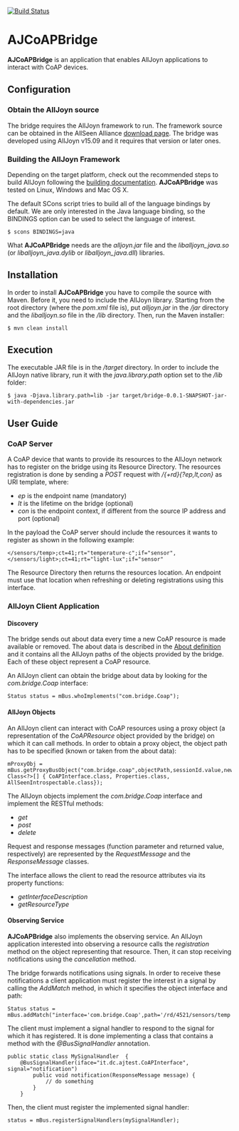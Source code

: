 [![Build Status](https://travis-ci.org/cstdvd/AJCoAPBridge.svg?branch=master)](https://travis-ci.org/cstdvd/AJCoAPBridge)
# AJCoAPBridge
**AJCoAPBridge** is an application that enables AllJoyn applications to interact with CoAP devices.

## Configuration
### Obtain the AllJoyn source
The bridge requires the AllJoyn framework to run.
The framework source can be obtained in the AllSeen Alliance [download page](https://allseenalliance.org/framework/download).
The bridge was developed using AllJoyn v15.09 and it requires that version or later ones.

### Building the AllJoyn Framework
Depending on the target platform, check out the recommended steps to build AllJoyn following the [building documentation](https://allseenalliance.org/framework/documentation/develop/building).
**AJCoAPBridge** was tested on Linux, Windows and Mac OS X.

The default SCons script tries to build all of the language bindings by default.
We are only interested in the Java language binding, so the BINDINGS option can be used to select the language of interest.
```
$ scons BINDINGS=java
```

What **AJCoAPBridge** needs are the _alljoyn.jar_ file and the _liballjoyn_java.so_ (or _liballjoyn_java.dylib_ or _liballjoyn_java.dll_) libraries.

## Installation
In order to install **AJCoAPBridge** you have to compile the source with Maven.
Before it, you need to include the AllJoyn library. Starting from the root directory (where the _pom.xml_ file is), put _alljoyn.jar_ in the _/jar_ directory and the _liballjoyn.so_ file in the _/lib_ directory.
Then, run the Maven installer:
```
$ mvn clean install
```

## Execution
The executable JAR file is in the _/target_ directory. In order to include the AllJoyn native library, run it with the _java.library.path_ option set to the _/lib_ folder:
```
$ java -Djava.library.path=lib -jar target/bridge-0.0.1-SNAPSHOT-jar-with-dependencies.jar
```

## User Guide
### CoAP Server
A CoAP device that wants to provide its resources to the AllJoyn network has to register on the bridge using its Resource Directory.
The resources registration is done by sending a *POST* request with */{+rd}{?ep,lt,con}* as URI template, where:
- *ep* is the endpoint name (mandatory)
- *lt* is the lifetime on the bridge (optional)
- *con* is the endpoint context, if different from the source IP address and port (optional)

In the payload the CoAP server should include the resources it wants to register as shown in the following example:
```
</sensors/temp>;ct=41;rt="temperature-c";if="sensor",
</sensors/light>;ct=41;rt="light-lux";if="sensor"
```
The Resource Directory then returns the resources location.
An endpoint must use that location when refreshing or deleting registrations using this interface.

### AllJoyn Client Application
#### Discovery
The bridge sends out about data every time a new CoAP resource is made available or removed. The about data is described in the [About definition](https://allseenalliance.org/framework/documentation/learn/core/about-announcement/interface)
and it contains all the AllJoyn paths of the objects provided by the bridge. Each of these object represent a CoAP resource.

An AllJoyn client can obtain the bridge about data by looking for the _com.bridge.Coap_ interface:
```
Status status = mBus.whoImplements("com.bridge.Coap");
```

#### AllJoyn Objects
An AllJoyn client can interact with CoAP resources using a proxy object (a representation of the _CoAPResource_ object provided by the bridge) on which it can call methods.
In order to obtain a proxy object, the object path has to be specified (known or taken from the about data):
```
mProxyObj =  mBus.getProxyBusObject("com.bridge.coap",objectPath,sessionId.value,new Class<?>[] { CoAPInterface.class, Properties.class, AllSeenIntrospectable.class});
```
The AllJoyn objects implement the _com.bridge.Coap_ interface and implement the RESTful methods:
- _get_
- _post_
- _delete_

Request and response messages (function parameter and returned value, respectively) are represented by the _RequestMessage_ and the _ResponseMessage_ classes.

The interface allows the client to read the resource attributes via its property functions:
- _getInterfaceDescription_
- _getResourceType_

#### Observing Service
**AJCoAPBridge** also implements the observing service. An AllJoyn application interested into observing a resource calls the _registration_ method on the object representing that resource.
Then, it can stop receiving notifications using the _cancellation_ method.

The bridge forwards notifications using signals. In order to receive these notifications a client application must register the interest in a signal by calling the _AddMatch_ method, in which it specifies the object interface and path:
```
Status status = mBus.addMatch("interface='com.bridge.Coap',path='/rd/4521/sensors/temp'");
```

The client must implement a signal handler to respond to the signal for which it has registered.
It is done implementing a class that contains a method with the _@BusSignalHandler_ annotation.
```
public static class MySignalHandler  {
    @BusSignalHandler(iface="it.dc.ajtest.CoAPInterface", signal="notification")
		public void notification(ResponseMessage message) {
			// do something
		}
	}
```
Then, the client must register the implemented signal handler:
```
status = mBus.registerSignalHandlers(mySignalHandler);
```
